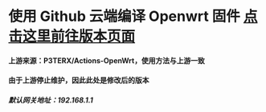 # 使用 Github 云端编译 Openwrt 固件 [点击这里前往版本页面](https://github.com/mdaylight/actions-openwrt-x86/releases)
#### 上游来源：P3TERX/Actions-OpenWrt，使用方法与上游一致
#### 由于上游停止维护，因此此处是修改后的版本
##### 默认网关地址：192.168.1.1
